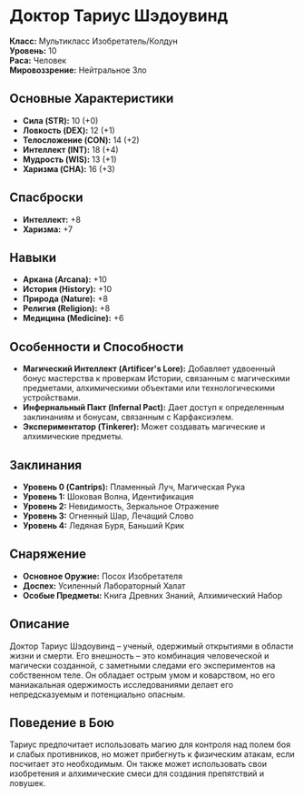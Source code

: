 # Доктор Тариус Шэдоувинд

**Класс:** Мультикласс Изобретатель/Колдун  
**Уровень:** 10  
**Раса:** Человек  
**Мировоззрение:** Нейтральное Зло

## Основные Характеристики
- **Сила (STR):** 10 (+0)
- **Ловкость (DEX):** 12 (+1)
- **Телосложение (CON):** 14 (+2)
- **Интеллект (INT):** 18 (+4)
- **Мудрость (WIS):** 13 (+1)
- **Харизма (CHA):** 16 (+3)

## Спасброски
- **Интеллект:** +8
- **Харизма:** +7

## Навыки
- **Аркана (Arcana):** +10
- **История (History):** +10
- **Природа (Nature):** +8
- **Религия (Religion):** +8
- **Медицина (Medicine):** +6

## Особенности и Способности
- **Магический Интеллект (Artificer's Lore):** Добавляет удвоенный бонус мастерства к проверкам Истории, связанным с магическими предметами, алхимическими объектами или технологическими устройствами.
- **Инфернальный Пакт (Infernal Pact):** Дает доступ к определенным заклинаниям и бонусам, связанным с Карфаксиэлем.
- **Экспериментатор (Tinkerer):** Может создавать магические и алхимические предметы.

## Заклинания
- **Уровень 0 (Cantrips):** Пламенный Луч, Магическая Рука
- **Уровень 1:** Шоковая Волна, Идентификация
- **Уровень 2:** Невидимость, Зеркальное Отражение
- **Уровень 3:** Огненный Шар, Лечащий Слово
- **Уровень 4:** Ледяная Буря, Баньший Крик

## Снаряжение
- **Основное Оружие:** Посох Изобретателя
- **Доспех:** Усиленный Лабораторный Халат
- **Особые Предметы:** Книга Древних Знаний, Алхимический Набор

## Описание
Доктор Тариус Шэдоувинд – ученый, одержимый открытиями в области жизни и смерти. Его внешность – это комбинация человеческой и магически созданной, с заметными следами его экспериментов на собственном теле. Он обладает острым умом и коварством, но его маниакальная одержимость исследованиями делает его непредсказуемым и потенциально опасным.

## Поведение в Бою
Тариус предпочитает использовать магию для контроля над полем боя и слабых противников, но может прибегнуть к физическим атакам, если посчитает это необходимым. Он также может использовать свои изобретения и алхимические смеси для создания препятствий и ловушек.
